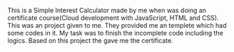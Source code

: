 This is a Simple Interest Calculator made by me when was doing an certificate course(Cloud development with JavaScript, HTML and CSS). 
This was an project given to me. They provided me an templete which had some codes in it. My task was to finish the incomplete code including the logics.
Based on this project the gave me the certificate.

